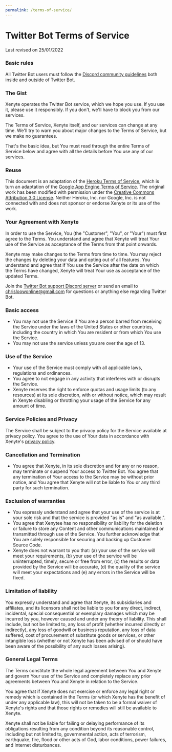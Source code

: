 ```yaml
---
permalink: /terms-of-service/
---
```


Twitter Bot Terms of Service
==============

Last revised on 25/01/2022

### Basic rules
All Twitter Bot users must follow the [Discord community guidelines](https://discord.com/guidelines) both inside and outside of Twitter Bot. 

### The Gist

Xenyte operates the Twitter Bot service, which we hope you use. If you use it, please use it responsibly. If you don't, we'll have to block you from our services.

The Terms of Service, Xenyte itself, and our services can change at any time. We'll try to warn you about major changes to the Terms of Service, but we make no guarantees.

That's the basic idea, but You must read through the entire Terms of Service below and agree with all the details before You use any of our services.

### Reuse

This document is an adaptation of the [Heroku Terms of Service](http://legal.heroku.com/tos), which is turn an adaptation of the [Google App Engine Terms of Service](http://code.google.com/appengine/terms.html). The original work has been modified with permission under the [Creative Commons Attribution 3.0 License](http://creativecommons.org/licenses/by/3.0/). Neither Heroku, Inc. nor Google, Inc. is not connected with and does not sponsor or endorse Xenyte or its use of the work.

### Your Agreement with Xenyte

In order to use the Service, You (the "Customer", "You", or "Your") must first agree to the Terms. You understand and agree that Xenyte will treat Your use of the Service as acceptance of the Terms from that point onwards.

Xenyte may make changes to the Terms from time to time. You may reject the changes by deleting your data and opting out of all features. You understand and agree that if You use the Service after the date on which the Terms have changed, Xenyte will treat Your use as acceptance of the updated Terms.

Join the [Twitter Bot support Discord server](https://discord.gg/4ru95RgHqu) or send an email to chrisloowonline@gmail.com for questions or anything else regarding Twitter Bot.

### Basic access

* You may not use the Service if You are a person barred from receiving the Service under the laws of the United States or other countries, including the country in which You are resident or from which You use the Service.
* You may not use the service unless you are over the age of 13.

### Use of the Service

* Your use of the Service must comply with all applicable laws, regulations and ordinances.
* You agree to not engage in any activity that interferes with or disrupts the Service.
* Xenyte reserves the right to enforce quotas and usage limits (to any resources) at its sole discretion, with or without notice, which may result in Xenyte disabling or throttling your usage of the Service for any amount of time.

### Service Policies and Privacy

The Service shall be subject to the privacy policy for the Service available at privacy policy. You agree to the use of Your data in accordance with Xenyte's [privacy policy](http://www.xenyte.com/privacy-policy/).

### Cancellation and Termination

* You agree that Xenyte, in its sole discretion and for any or no reason, may terminate or suspend Your access to Twitter Bot. You agree that any termination of Your access to the Service may be without prior notice, and You agree that Xenyte will not be liable to You or any third party for such termination.

### Exclusion of warranties

* You expressly understand and agree that your use of the service is at your sole risk and that the service is provided "as is" and "as available.".
* You agree that Xenytee has no responsibility or liability for the deletion or failure to store any Content and other communications maintained or transmitted through use of the Service. You further acknowledge that You are solely responsible for securing and backing up Customer Source Code.
* Xenyte does not warrant to you that: (a) your use of the service will meet your requirements, (b) your use of the service will be uninterrupted, timely, secure or free from error, (c) the results or data provided by the Service will be accurate, (d) the quality of the service will meet your expectations and (e) any errors in the Service will be fixed.

### Limitation of liability

You expressly understand and agree that Xenyte, its subsidiaries and affiliates, and its licensors shall not be liable to you for any direct, indirect, incidental, special consequential or exemplary damages which may be incurred by you, however caused and under any theory of liability. This shall include, but not be limited to, any loss of profit (whether incurred directly or indirectly), any loss of goodwill or business reputation, any loss of data suffered, cost of procurement of substitute goods or services, or other intangible loss (whether or not Xenyte has been advised of or should have been aware of the possibility of any such losses arising).

### General Legal Terms

The Terms constitute the whole legal agreement between You and Xenyte and govern Your use of the Service and completely replace any prior agreements between You and Xenyte in relation to the Service.

You agree that if Xenyte does not exercise or enforce any legal right or remedy which is contained in the Terms (or which Xenyte has the benefit of under any applicable law), this will not be taken to be a formal waiver of Xenyte's rights and that those rights or remedies will still be available to Xenyte.

Xenyte shall not be liable for failing or delaying performance of its obligations resulting from any condition beyond its reasonable control, including but not limited to, governmental action, acts of terrorism, earthquake, fire, flood or other acts of God, labor conditions, power failures, and Internet disturbances.
